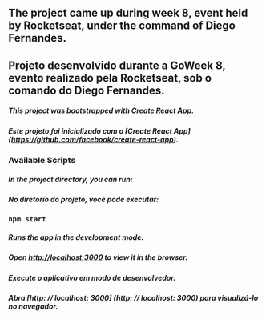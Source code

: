 ## The project came up during week 8, event held by Rocketseat, under the command of Diego Fernandes.
## Projeto desenvolvido durante a GoWeek 8, evento realizado pela Rocketseat, sob o comando do Diego Fernandes.

##### This project was bootstrapped with [Create React App](https://github.com/facebook/create-react-app).
##### Este projeto foi inicializado com o [Create React App] (https://github.com/facebook/create-react-app).

### Available Scripts

##### In the project directory, you can run:
##### No diretório do projeto, você pode executar:

### `npm start`

##### Runs the app in the development mode.<br>
##### Open [http://localhost:3000](http://localhost:3000) to view it in the browser.

##### Execute o aplicativo em modo de desenvolvedor. <br>
##### Abra [http: // localhost: 3000] (http: // localhost: 3000) para visualizá-lo no navegador.
